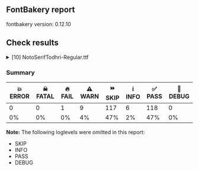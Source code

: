 ## FontBakery report

fontbakery version: 0.12.10





## Check results



<details><summary>[10] NotoSerifTodhri-Regular.ttf</summary>
<div>
<details>
    <summary>🔥 <b>FAIL</b> Check for presence of an ARTICLE.en_us.html file <a href="https://fontbakery.readthedocs.io/en/stable/fontbakery/checks/googlefonts.description.html#"></a></summary>
    <div>







* 🔥 **FAIL** <p>This is a Noto font but it lacks an ARTICLE.en_us.html file.</p>
 [code: missing-article]



* 🔥 **FAIL** <p>This is a Noto font but it lacks a DESCRIPTION.en_us.html file.</p>
 [code: missing-description]



</div>
</details>

<details>
    <summary>⚠️ <b>WARN</b> Check if each glyph has the recommended amount of contours. <a href="https://fontbakery.readthedocs.io/en/stable/fontbakery/checks/universal.html#"></a></summary>
    <div>







* ⚠️ **WARN** <p>This check inspects the glyph outlines and detects the total number of contours in each of them. The expected values are infered from the typical ammounts of contours observed in a large collection of reference font families. The divergences listed below may simply indicate a significantly different design on some of your glyphs. On the other hand, some of these may flag actual bugs in the font such as glyphs mapped to an incorrect codepoint. Please consider reviewing the design and codepoint assignment of these to make sure they are correct.</p>
<p>The following glyphs do not have the recommended number of contours:</p>
<pre><code>- Glyph name: aogonek	Contours detected: 3	Expected: 2

- Glyph name: Uogonek	Contours detected: 2	Expected: 1

- Glyph name: uogonek	Contours detected: 2	Expected: 1

- Glyph name: Euro	Contours detected: 3	Expected: 1 or 2

- Glyph name: Euro	Contours detected: 3	Expected: 1 or 2

- Glyph name: Uogonek	Contours detected: 2	Expected: 1

- Glyph name: aogonek	Contours detected: 3	Expected: 2

- Glyph name: uogonek	Contours detected: 2	Expected: 1
</code></pre>
 [code: contour-count]



</div>
</details>

<details>
    <summary>⚠️ <b>WARN</b> Check math signs have the same width. <a href="https://fontbakery.readthedocs.io/en/stable/fontbakery/checks/universal.html#"></a></summary>
    <div>







* ⚠️ **WARN** <p>The most common width is 559 among a set of 6 math glyphs.
The following math glyphs have a different width, though:</p>
<p>Width = 579:
minus</p>
 [code: width-outliers]



</div>
</details>

<details>
    <summary>⚠️ <b>WARN</b> Validate size, and resolution of article images, and ensure article page has minimum length and includes visual assets. <a href="https://fontbakery.readthedocs.io/en/stable/fontbakery/checks/googlefonts.article.html#"></a></summary>
    <div>







* ⚠️ **WARN** <p>Family metadata at fonts/NotoSerifTodhri/googlefonts/ttf does not have an article.</p>
 [code: lacks-article]



</div>
</details>

<details>
    <summary>⚠️ <b>WARN</b> Check for codepoints not covered by METADATA subsets. <a href="https://fontbakery.readthedocs.io/en/stable/fontbakery/checks/googlefonts.subsets.html#"></a></summary>
    <div>







* ⚠️ **WARN** <p>The following codepoints supported by the font are not covered by
any subsets defined in the font's metadata file, and will never
be served. You can solve this by either manually adding additional
subset declarations to METADATA.pb, or by editing the glyphset
definitions.</p>
<ul>
<li>U+02C7 CARON: try adding one of: canadian-aboriginal, tifinagh, yi</li>
<li>U+02C9 MODIFIER LETTER MACRON: not included in any glyphset definition</li>
<li>U+02D8 BREVE: try adding one of: canadian-aboriginal, yi</li>
<li>U+02D9 DOT ABOVE: try adding one of: canadian-aboriginal, yi</li>
<li>U+02DB OGONEK: try adding one of: canadian-aboriginal, yi</li>
<li>U+02DD DOUBLE ACUTE ACCENT: not included in any glyphset definition</li>
<li>U+0302 COMBINING CIRCUMFLEX ACCENT: try adding one of: tifinagh, coptic, cherokee, math</li>
<li>U+0305 COMBINING OVERLINE: try adding one of: glagolitic, coptic, gothic, math, elbasan</li>
<li>U+0306 COMBINING BREVE: try adding one of: tifinagh, old-permic</li>
<li>U+0307 COMBINING DOT ABOVE: try adding one of: coptic, old-permic, syriac, math, tai-le, canadian-aboriginal, malayalam, tifinagh</li>
<li>U+030A COMBINING RING ABOVE: try adding syriac</li>
<li>U+030B COMBINING DOUBLE ACUTE ACCENT: try adding one of: osage, cherokee</li>
<li>U+030C COMBINING CARON: try adding one of: tai-le, cherokee</li>
<li>U+0311 COMBINING INVERTED BREVE: try adding coptic</li>
<li>U+0326 COMBINING COMMA BELOW: not included in any glyphset definition</li>
<li>U+0327 COMBINING CEDILLA: not included in any glyphset definition</li>
<li>U+0328 COMBINING OGONEK: not included in any glyphset definition</li>
<li>U+035E COMBINING DOUBLE MACRON: try adding coptic</li>
<li>U+0361 COMBINING DOUBLE INVERTED BREVE: try adding coptic</li>
<li>U+25CC DOTTED CIRCLE: try adding one of: malayalam, bengali, limbu, khojki, hebrew, mahajani, zanabazar-square, rejang, warang-citi, hanifi-rohingya, coptic, elbasan, sogdian, khmer, myanmar, tamil, symbols, newa, pahawh-hmong, modi, duployan, lao, old-permic, psalter-pahlavi, tai-le, phags-pa, bassa-vah, armenian, gunjala-gondi, tirhuta, bhaiksuki, tifinagh, kannada, tai-tham, miao, mandaic, math, syriac, oriya, adlam, balinese, dogra, lepcha, sinhala, kharoshthi, telugu, masaram-gondi, soyombo, thaana, ahom, takri, marchen, chakma, grantha, javanese, music, gujarati, kaithi, mende-kikakui, brahmi, nko, manichaean, new-tai-lue, syloti-nagri, devanagari, kayah-li, wancho, khudawadi, saurashtra, canadian-aboriginal, yi, tai-viet, tagbanwa, caucasian-albanian, buginese, thai, meetei-mayek, buhid, cham, tibetan, mongolian, sharada, hanunoo, gurmukhi, osage, tagalog, batak, sundanese, siddham</li>
<li>U+105C0 : not included in any glyphset definition</li>
<li>U+105C1 : not included in any glyphset definition</li>
<li>U+105C2 : not included in any glyphset definition</li>
<li>U+105C3 : not included in any glyphset definition</li>
<li>U+105C4 : not included in any glyphset definition</li>
<li>U+105C5 : not included in any glyphset definition</li>
<li>U+105C6 : not included in any glyphset definition</li>
<li>U+105C7 : not included in any glyphset definition</li>
<li>U+105C8 : not included in any glyphset definition</li>
<li>U+105C9 : not included in any glyphset definition</li>
<li>U+105CA : not included in any glyphset definition</li>
<li>U+105CB : not included in any glyphset definition</li>
<li>U+105CC : not included in any glyphset definition</li>
<li>U+105CD : not included in any glyphset definition</li>
<li>U+105CE : not included in any glyphset definition</li>
<li>U+105CF : not included in any glyphset definition</li>
<li>U+105D0 : not included in any glyphset definition</li>
<li>U+105D1 : not included in any glyphset definition</li>
<li>U+105D2 : not included in any glyphset definition</li>
<li>U+105D3 : not included in any glyphset definition</li>
<li>U+105D4 : not included in any glyphset definition</li>
<li>U+105D5 : not included in any glyphset definition</li>
<li>U+105D6 : not included in any glyphset definition</li>
<li>U+105D7 : not included in any glyphset definition</li>
<li>U+105D8 : not included in any glyphset definition</li>
<li>U+105D9 : not included in any glyphset definition</li>
<li>U+105DA : not included in any glyphset definition</li>
<li>U+105DB : not included in any glyphset definition</li>
<li>U+105DC : not included in any glyphset definition</li>
<li>U+105DD : not included in any glyphset definition</li>
<li>U+105DE : not included in any glyphset definition</li>
<li>U+105DF : not included in any glyphset definition</li>
<li>U+105E0 : not included in any glyphset definition</li>
<li>U+105E1 : not included in any glyphset definition</li>
<li>U+105E2 : not included in any glyphset definition</li>
<li>U+105E3 : not included in any glyphset definition</li>
<li>U+105E4 : not included in any glyphset definition</li>
<li>U+105E5 : not included in any glyphset definition</li>
<li>U+105E6 : not included in any glyphset definition</li>
<li>U+105E7 : not included in any glyphset definition</li>
<li>U+105E8 : not included in any glyphset definition</li>
<li>U+105E9 : not included in any glyphset definition</li>
<li>U+105EA : not included in any glyphset definition</li>
<li>U+105EB : not included in any glyphset definition</li>
<li>U+105EC : not included in any glyphset definition</li>
<li>U+105ED : not included in any glyphset definition</li>
<li>U+105EE : not included in any glyphset definition</li>
<li>U+105EF : not included in any glyphset definition</li>
<li>U+105F0 : not included in any glyphset definition</li>
<li>U+105F1 : not included in any glyphset definition</li>
<li>U+105F2 : not included in any glyphset definition</li>
<li>U+105F3 : not included in any glyphset definition</li>
</ul>
<p>Or you can add the above codepoints to one of the subsets supported by the font: <code>latin</code>, <code>latin-ext</code></p>
 [code: unreachable-subsetting]



</div>
</details>

<details>
    <summary>⚠️ <b>WARN</b> Ensure soft_dotted characters lose their dot when combined with marks that replace the dot. <a href="https://fontbakery.readthedocs.io/en/stable/fontbakery/checks/shaping.html#"></a></summary>
    <div>







* ⚠️ **WARN** <p>The dot of soft dotted characters used in orthographies <em>must</em> disappear in the following strings: j̈ j̑ į̀ į́ į̂ į̃ į̄ į̌</p>
<p>The dot of soft dotted characters <em>should</em> disappear in other cases, for example: i̇ ȋ ị̇ ị̑ i̦̇ ȋ̦ i̧̇ ȋ̧ j̇ j̣̇ j̣̈ j̣̑ j̦̇ j̦̈ j̦̑ j̧̇ j̧̈ j̧̑ j̨̇ j̨̈</p>
<p>Your font fully covers the following languages that require the soft-dotted feature: Ebira (Latn, 2,200,000 speakers), Ekpeye (Latn, 226,000 speakers), Lithuanian (Latn, 2,357,094 speakers), Igbo (Latn, 27,823,640 speakers), Dutch (Latn, 31,709,104 speakers).</p>
<p>Your font does <em>not</em> cover the following languages that require the soft-dotted feature: Dan (Latn, 1,099,244 speakers), Gulay (Latn, 250,478 speakers), Southern Kisi (Latn, 360,000 speakers), Ijo, Southeast (Latn, 2,471,000 speakers), Nzakara (Latn, 50,000 speakers), Mundani (Latn, 34,000 speakers), Makaa (Latn, 221,000 speakers), Avokaya (Latn, 100,000 speakers), Lugbara (Latn, 2,200,000 speakers), Fur (Latn, 1,230,163 speakers), Bafut (Latn, 158,146 speakers), Bete-Bendi (Latn, 100,000 speakers), Belarusian (Cyrl, 10,064,517 speakers), Kpelle, Guinea (Latn, 622,000 speakers), Ngbaka (Latn, 1,020,000 speakers), Nateni (Latn, 100,000 speakers), Zapotec (Latn, 490,000 speakers), Ukrainian (Cyrl, 29,273,587 speakers), South Central Banda (Latn, 244,000 speakers), Ejagham (Latn, 120,000 speakers), Ma’di (Latn, 584,000 speakers), Mfumte (Latn, 79,000 speakers), Navajo (Latn, 166,319 speakers), Aghem (Latn, 38,843 speakers), Cicipu (Latn, 44,000 speakers), Yala (Latn, 200,000 speakers), Sar (Latn, 500,000 speakers), Basaa (Latn, 332,940 speakers), Dii (Latn, 71,000 speakers), Koonzime (Latn, 40,000 speakers), Vute (Latn, 21,000 speakers), Kom (Latn, 360,685 speakers), Mango (Latn, 77,000 speakers).</p>
 [code: soft-dotted]



</div>
</details>

<details>
    <summary>⚠️ <b>WARN</b> Are there any misaligned on-curve points? <a href="https://fontbakery.readthedocs.io/en/stable/fontbakery/checks/outline.html#"></a></summary>
    <div>







* ⚠️ **WARN** <p>The following glyphs have on-curve points which have potentially incorrect y coordinates:</p>
<pre><code>* ootodhri (U+105F3): X=325.0,Y=1.5 (should be at baseline 0?)

* ootodhri (U+105F3): X=548.5,Y=1.5 (should be at baseline 0?)

* etodhri (U+105CA): X=91.0,Y=713.5 (should be at cap-height 714?)

* shttodhri (U+105E1): X=312.0,Y=712.0 (should be at cap-height 714?)

* shttodhri (U+105E1): X=312.0,Y=712.0 (should be at cap-height 714?)

* shttodhri.part: X=337.0,Y=712.0 (should be at cap-height 714?)

* shttodhri.part: X=337.0,Y=712.0 (should be at cap-height 714?)

* acute (U+00B4): X=197.5,Y=713.0 (should be at cap-height 714?)

* acutecomb (U+0301): X=-144.5,Y=713.0 (should be at cap-height 714?)

* G (U+0047): X=519.0,Y=1.5 (should be at baseline 0?)

* Gbreve (U+011E): X=519.0,Y=1.5 (should be at baseline 0?)

* uni0122 (U+0122): X=519.0,Y=1.5 (should be at baseline 0?)

* Gdotaccent (U+0120): X=519.0,Y=1.5 (should be at baseline 0?)

* Oslash (U+00D8): X=454.5,Y=715.5 (should be at cap-height 714?)

* a (U+0061): X=182.0,Y=536.5 (should be at x-height 536?)

* aacute (U+00E1): X=387.5,Y=713.0 (should be at cap-height 714?)

* c (U+0063): X=360.0,Y=535.0 (should be at x-height 536?)

* cacute (U+0107): X=384.5,Y=713.0 (should be at cap-height 714?)

* comma (U+002C): X=114.0,Y=1.0 (should be at baseline 0?)

* eacute (U+00E9): X=388.5,Y=713.0 (should be at cap-height 714?)

* g (U+0067): X=161.0,Y=-0.5 (should be at baseline 0?)

* gbreve (U+011F): X=161.0,Y=-0.5 (should be at baseline 0?)

* uni0123 (U+0123): X=161.0,Y=-0.5 (should be at baseline 0?)

* gdotaccent (U+0121): X=161.0,Y=-0.5 (should be at baseline 0?)

* iacute (U+00ED): X=274.5,Y=713.0 (should be at cap-height 714?)

* nacute (U+0144): X=435.5,Y=713.0 (should be at cap-height 714?)

* nine (U+0039): X=139.0,Y=2.0 (should be at baseline 0?)

* oacute (U+00F3): X=407.5,Y=713.0 (should be at cap-height 714?)

* parenleft (U+0028): X=314.0,Y=715.0 (should be at cap-height 714?)

* parenright (U+0029): X=32.0,Y=715.0 (should be at cap-height 714?)

* q (U+0071): X=412.5,Y=0.5 (should be at baseline 0?)

* quotedblbase (U+201E): X=314.0,Y=1.0 (should be at baseline 0?)

* quotedblbase (U+201E): X=114.0,Y=1.0 (should be at baseline 0?)

* quotedblleft (U+201C): X=420.0,Y=715.0 (should be at cap-height 714?)

* quotedblleft (U+201C): X=220.0,Y=715.0 (should be at cap-height 714?)

* quoteleft (U+2018): X=220.0,Y=715.0 (should be at cap-height 714?)

* quotesinglbase (U+201A): X=114.0,Y=1.0 (should be at baseline 0?)

* racute (U+0155): X=339.5,Y=713.0 (should be at cap-height 714?)

* sacute (U+015B): X=335.5,Y=713.0 (should be at cap-height 714?)

* section (U+00A7): X=101.0,Y=2.0 (should be at baseline 0?)

* semicolon (U+003B): X=132.0,Y=1.0 (should be at baseline 0?)

* sterling (U+00A3): X=77.0,Y=1.0 (should be at baseline 0?)

* three (U+0033): X=334.5,Y=1.0 (should be at baseline 0?)

* uacute (U+00FA): X=421.5,Y=713.0 (should be at cap-height 714?)

* wacute (U+1E83): X=545.5,Y=713.0 (should be at cap-height 714?)

* yacute (U+00FD): X=403.5,Y=713.0 (should be at cap-height 714?)

* zacute (U+017A): X=366.5,Y=713.0 (should be at cap-height 714?)
</code></pre>
 [code: found-misalignments]



</div>
</details>

<details>
    <summary>⚠️ <b>WARN</b> Do any segments have colinear vectors? <a href="https://fontbakery.readthedocs.io/en/stable/fontbakery/checks/outline.html#"></a></summary>
    <div>







* ⚠️ **WARN** <p>The following glyphs have colinear vectors:</p>
<pre><code>* astodhri (U+105C1): L&lt;&lt;262.0,85.0&gt;--&lt;253.0,128.0&gt;&gt; -&gt; L&lt;&lt;253.0,128.0&gt;--&lt;185.0,381.0&gt;&gt;

* atodhri (U+105C0): L&lt;&lt;262.0,85.0&gt;--&lt;253.0,128.0&gt;&gt; -&gt; L&lt;&lt;253.0,128.0&gt;--&lt;185.0,381.0&gt;&gt;

* dtodhri (U+105C6): L&lt;&lt;306.0,647.0&gt;--&lt;322.0,588.0&gt;&gt; -&gt; L&lt;&lt;322.0,588.0&gt;--&lt;519.0,0.0&gt;&gt;

* dtodhri (U+105C6): L&lt;&lt;93.0,0.0&gt;--&lt;290.0,588.0&gt;&gt; -&gt; L&lt;&lt;290.0,588.0&gt;--&lt;306.0,647.0&gt;&gt;

* ghtodhri (U+105EE): L&lt;&lt;349.0,67.0&gt;--&lt;339.0,108.0&gt;&gt; -&gt; L&lt;&lt;339.0,108.0&gt;--&lt;207.0,502.0&gt;&gt;

* ghtodhri (U+105EE): L&lt;&lt;484.0,479.0&gt;--&lt;359.0,108.0&gt;&gt; -&gt; L&lt;&lt;359.0,108.0&gt;--&lt;349.0,67.0&gt;&gt;

* njantodhri (U+105D9): L&lt;&lt;262.0,85.0&gt;--&lt;253.0,128.0&gt;&gt; -&gt; L&lt;&lt;253.0,128.0&gt;--&lt;185.0,381.0&gt;&gt;

* ntodhri (U+105D8): L&lt;&lt;262.0,84.0&gt;--&lt;253.0,128.0&gt;&gt; -&gt; L&lt;&lt;253.0,128.0&gt;--&lt;144.0,536.0&gt;&gt;

* ntodhri (U+105D8): L&lt;&lt;381.0,536.0&gt;--&lt;271.0,128.0&gt;&gt; -&gt; L&lt;&lt;271.0,128.0&gt;--&lt;262.0,84.0&gt;&gt;
</code></pre>
 [code: found-colinear-vectors]



</div>
</details>

<details>
    <summary>⚠️ <b>WARN</b> Check the direction of the outermost contour in each glyph <a href="https://fontbakery.readthedocs.io/en/stable/fontbakery/checks/outline.html#"></a></summary>
    <div>







* ⚠️ **WARN** <p>The following glyphs have a counter-clockwise outer contour:</p>
<pre><code>* Aacute (U+00C1) has a counter-clockwise outer contour

* Amacron (U+0100) has a counter-clockwise outer contour

* Cacute (U+0106) has a counter-clockwise outer contour

* Eacute (U+00C9) has a counter-clockwise outer contour

* Emacron (U+0112) has a counter-clockwise outer contour

* Iacute (U+00CD) has a counter-clockwise outer contour

* Imacron (U+012A) has a counter-clockwise outer contour

* Lacute (U+0139) has a counter-clockwise outer contour

* Nacute (U+0143) has a counter-clockwise outer contour

* Oacute (U+00D3) has a counter-clockwise outer contour

* Racute (U+0154) has a counter-clockwise outer contour

* Sacute (U+015A) has a counter-clockwise outer contour

* Uacute (U+00DA) has a counter-clockwise outer contour

* Umacron (U+016A) has a counter-clockwise outer contour

* Wacute (U+1E82) has a counter-clockwise outer contour

* Yacute (U+00DD) has a counter-clockwise outer contour

* Zacute (U+0179) has a counter-clockwise outer contour

* aacute (U+00E1) has a counter-clockwise outer contour

* acute (U+00B4) has a counter-clockwise outer contour

* acutecomb (U+0301) has a counter-clockwise outer contour

* amacron (U+0101) has a counter-clockwise outer contour

* astodhri (U+105C1) has a counter-clockwise outer contour

* astodhri (U+105C1) has a counter-clockwise outer contour

* astodhri.part has a counter-clockwise outer contour

* atodhri (U+105C0) has a counter-clockwise outer contour

* btodhri (U+105C2) has a counter-clockwise outer contour

* cacute (U+0107) has a counter-clockwise outer contour

* catodhri.part has a counter-clockwise outer contour

* chtodhri (U+105C5) has a counter-clockwise outer contour

* ctodhri (U+105C4) has a counter-clockwise outer contour

* ctodhri (U+105C4) has a counter-clockwise outer contour

* dblmacroncomb (U+035E) has a counter-clockwise outer contour

* dhtodhri (U+105C8) has a counter-clockwise outer contour

* diaeresiscomb (U+0308) has a counter-clockwise outer contour

* diaeresiscomb (U+0308) has a counter-clockwise outer contour

* dotabovecomb (U+0307) has a counter-clockwise outer contour

* dotabovemod (U+02D9) has a counter-clockwise outer contour

* dotbelowcomb (U+0323) has a counter-clockwise outer contour

* dtodhri (U+105C6) has a counter-clockwise outer contour

* eacute (U+00E9) has a counter-clockwise outer contour

* eitodhri (U+105C9) has a counter-clockwise outer contour

* eitodhri (U+105C9) has a counter-clockwise outer contour

* emacron (U+0113) has a counter-clockwise outer contour

* etodhri (U+105CA) has a counter-clockwise outer contour

* ftodhri (U+105CB) has a counter-clockwise outer contour

* ghtodhri (U+105EE) has a counter-clockwise outer contour

* gjtodhri (U+105CE) has a counter-clockwise outer contour

* gravecomb (U+0300) has a counter-clockwise outer contour

* gtodhri (U+105CC) has a counter-clockwise outer contour

* hjtodhri (U+105D1) has a counter-clockwise outer contour

* htodhri (U+105D0) has a counter-clockwise outer contour

* iacute (U+00ED) has a counter-clockwise outer contour

* imacron (U+012B) has a counter-clockwise outer contour

* itodhri (U+105D2) has a counter-clockwise outer contour

* jtodhri (U+105D3) has a counter-clockwise outer contour

* jytodhri (U+105EB) has a counter-clockwise outer contour

* jytodhri.part has a counter-clockwise outer contour

* khtodhri (U+105F1) has a counter-clockwise outer contour

* ktodhri (U+105D4) has a counter-clockwise outer contour

* lacute (U+013A) has a counter-clockwise outer contour

* lltodhri (U+105D6) has a counter-clockwise outer contour

* ltodhri (U+105D5) has a counter-clockwise outer contour

* macronmod (U+02C9) has a counter-clockwise outer contour

* mbtodhri (U+105C3) has a counter-clockwise outer contour

* mtodhri (U+105D7) has a counter-clockwise outer contour

* nacute (U+0144) has a counter-clockwise outer contour

* ndtodhri (U+105C7) has a counter-clockwise outer contour

* ngjtodhri (U+105CF) has a counter-clockwise outer contour

* ngtodhri (U+105CD) has a counter-clockwise outer contour

* ngtodhri.Part has a counter-clockwise outer contour

* njantodhri (U+105D9) has a counter-clockwise outer contour

* njantodhri (U+105D9) has a counter-clockwise outer contour

* njantodhri.Part has a counter-clockwise outer contour

* ntodhri (U+105D8) has a counter-clockwise outer contour

* nxhtodhri (U+105E9) has a counter-clockwise outer contour

* nxhtodhri (U+105E9) has a counter-clockwise outer contour

* nxhtodhri.part has a counter-clockwise outer contour

* nxtodhri (U+105E7) has a counter-clockwise outer contour

* oacute (U+00F3) has a counter-clockwise outer contour

* ootodhri (U+105F3) has a counter-clockwise outer contour

* otodhri (U+105DA) has a counter-clockwise outer contour

* pstodhri (U+105F2) has a counter-clockwise outer contour

* ptodhri (U+105DB) has a counter-clockwise outer contour

* qtodhri (U+105DC) has a counter-clockwise outer contour

* racute (U+0155) has a counter-clockwise outer contour

* rrtodhri (U+105DE) has a counter-clockwise outer contour

* rtodhri (U+105DD) has a counter-clockwise outer contour

* sacute (U+015B) has a counter-clockwise outer contour

* shtodhri (U+105E0) has a counter-clockwise outer contour

* shttodhri (U+105E1) has a counter-clockwise outer contour

* shttodhri.part has a counter-clockwise outer contour

* skantodhri (U+105F0) has a counter-clockwise outer contour

* stodhri (U+105DF) has a counter-clockwise outer contour

* sttodhri (U+105EF) has a counter-clockwise outer contour

* thtodhri (U+105E3) has a counter-clockwise outer contour

* ttodhri (U+105E2) has a counter-clockwise outer contour

* uacute (U+00FA) has a counter-clockwise outer contour

* umacron (U+016B) has a counter-clockwise outer contour

* uni0304 (U+0304) has a counter-clockwise outer contour

* uni0305 (U+0305) has a counter-clockwise outer contour

* uni0311 (U+0311) has a counter-clockwise outer contour

* uni0361 (U+0361) has a counter-clockwise outer contour

* uni25CC (U+25CC) has a counter-clockwise outer contour

* uni25CC (U+25CC) has a counter-clockwise outer contour

* uni25CC (U+25CC) has a counter-clockwise outer contour

* uni25CC (U+25CC) has a counter-clockwise outer contour

* uni25CC (U+25CC) has a counter-clockwise outer contour

* uni25CC (U+25CC) has a counter-clockwise outer contour

* uni25CC (U+25CC) has a counter-clockwise outer contour

* uni25CC (U+25CC) has a counter-clockwise outer contour

* uni25CC (U+25CC) has a counter-clockwise outer contour

* uni25CC (U+25CC) has a counter-clockwise outer contour

* uni25CC (U+25CC) has a counter-clockwise outer contour

* uni25CC (U+25CC) has a counter-clockwise outer contour

* uni25CC (U+25CC) has a counter-clockwise outer contour

* uni25CC (U+25CC) has a counter-clockwise outer contour

* uni25CC (U+25CC) has a counter-clockwise outer contour

* uni25CC (U+25CC) has a counter-clockwise outer contour

* utodhri (U+105E4) has a counter-clockwise outer contour

* utodhri (U+105E4) has a counter-clockwise outer contour

* vtodhri (U+105E5) has a counter-clockwise outer contour

* wacute (U+1E83) has a counter-clockwise outer contour

* xhtodhri (U+105E8) has a counter-clockwise outer contour

* xtodhri (U+105E6) has a counter-clockwise outer contour

* yacute (U+00FD) has a counter-clockwise outer contour

* ytodhri (U+105EA) has a counter-clockwise outer contour

* zacute (U+017A) has a counter-clockwise outer contour

* zhtodhri (U+105ED) has a counter-clockwise outer contour

* ztodhri (U+105EC) has a counter-clockwise outer contour
</code></pre>
 [code: ccw-outer-contour]



</div>
</details>

<details>
    <summary>⚠️ <b>WARN</b> Ensure fonts have ScriptLangTags declared on the 'meta' table. <a href="https://fontbakery.readthedocs.io/en/stable/fontbakery/checks/googlefonts.meta.html#"></a></summary>
    <div>







* ⚠️ **WARN** <p>This font file does not have a 'meta' table.</p>
 [code: lacks-meta-table]



</div>
</details>
</div>
</details>




### Summary

| 💥 ERROR | ☠ FATAL | 🔥 FAIL | ⚠️ WARN | ⏩ SKIP | ℹ️ INFO | ✅ PASS | 🔎 DEBUG | 
| ---|---|---|---|---|---|---|---|
| 0 | 0 | 1 | 9 | 117 | 6 | 118 | 0 | 
| 0% | 0% | 0% | 4% | 47% | 2% | 47% | 0% | 



**Note:** The following loglevels were omitted in this report:


* SKIP
* INFO
* PASS
* DEBUG
